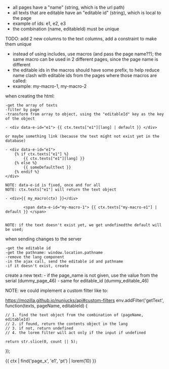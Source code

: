  - all pages have a "name" (string, which is the url path)
 - all texts that are editable have an "editable id" (string), which is local to the page
 - example of ids: e1, e2, e3
 - the combination (name, editableId) must be unique

TODO: add 2 new columns to the text columns, add a constraint to make them unique

- instead of using includes, use macros (and pass the page name??); the same macro can be used in 2 different pages, since the page name is different
- the editable ids in the macros should have some prefix, to help reduce name clash with editable ids from the pages where those macros are called: 
- example: my-macro-1, my-macro-2

when creating the html:

    -get the array of texts
    -filter by page 
    -transform from array to object, using the "editableId" key as the key of the object

    - <div data-e-id="e1"> {{ ctx.texts["e1"][lang] | default }} </div>

    or maybe something link (because the text might not exist yet in the database)

    - <div data-e-id="e1"> 
        {% if ctx.texts["e1"] %}
            {{ ctx.texts["e1"][lang] }} 
        {% else %}
            {{ someDefaultText }}
        {% endif %}
    </div>

    NOTE: data-e-id is fixed, once and for all
    NOTE: ctx.texts["e1"] will return the text object

    - <div>{{ my_macro(ctx) }}</div>

            <span data-e-id="my-macro-1"> {{ ctx.texts["my-macro-e1"] | default }} </span>


    NOTE: if the text doesn't exist yet, we get undefinedthe default will be used;


when sending changes to the server

    -get the editable id
    -get the pathname: window.location.pathname
    -remove the lang component
    -in the ajax call, send the editable id and pathname
    -if it doesn't exist, create

    



create a new text:
    - if the page_name is not given, use the value from the serial (dummy_page_46)
    - same for editable_id (dummy_editable_46)

NOTE: we could implement a custom filter like to:

https://mozilla.github.io/nunjucks/api#custom-filters
env.addFilter('getText', function(texts, pageName, editableId) {

    // 1. find the text object from the combination of (pageName, editableId)
    // 2. if found, return the contents object in the lang
    // 3. if not, return undefined
    // 4. the lorem filter will act only if the input if undefined

    return str.slice(0, count || 5);
});

{{ ctx | find('page_x', 'e1', 'pt') | lorem(10) }}
